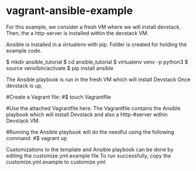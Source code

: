 # vagrant-ansible-example

For this example, we consider a fresh VM where we will install devstack.
Then, the a http-server is installed within the devstack VM. 


Ansible is installed in a virtualenv with pip. Folder is created for holding the example code.

$ mkdir ansible_tutorial
$ cd ansible_tutorial
$ virtualenv venv -p python3
$ source venv/bin/activate
$ pip install ansible

The Ansible playbook is run in the fresh VM which will install Devstack
Once devstack is up, 

#Create a Vagrant file:
#$ touch Vagrantfile

#Use the attached Vagrantfile here. The Vagrantfile contains the Ansible playbook which will install Devstack and also a Http-#server within Devstack VM. 



#Running the Ansible playbook will do the needful using the following command:
#$ vagrant up

Customizations to the template and Ansible playbook can be done by editing the customize.yml.example file
To run successfully, copy the customize.yml.example to customize.yml
